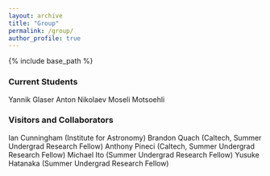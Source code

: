```yaml
---
layout: archive
title: "Group"
permalink: /group/
author_profile: true
---
```


{% include base_path %}

### Current Students
Yannik Glaser
Anton Nikolaev
Moseli Motsoehli

### Visitors and Collaborators
Ian Cunningham (Institute for Astronomy)
Brandon Quach (Caltech, Summer Undergrad Research Fellow)
Anthony Pineci (Caltech, Summer Undergrad Research Fellow)
Michael Ito (Summer Undergrad Research Fellow)
Yusuke Hatanaka (Summer Undergrad Research Fellow)
